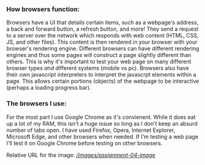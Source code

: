 ### How browsers function:

Browsers have a UI that details certain items, such as a webpage's address, a back and forward button, a refresh button, and more! They send a request to a server over the network which responds with web content (HTML, CSS, JS, and other files). This content is then rendered in your browser with your browser's rendering engine. Different browsers can have different rendering engines and thus some pages will construct a page slightly different than others. This is why it's important to test your web page on many different browser types *and* different systems (mobile vs pc). Browsers also have their own javascript interpreters to interpret the javascrpt elements within a page. This allows certain portions (objects) of the webpage to be interactive (perhaps a loading progress bar).

### The browsers I use:

For the most part I use Google Chrome as it's convienent. While it does eat up a lot of my RAM, this isn't a huge issue so long as I don't keep an absurd number of tabs open. I have used Firefox, Opera, Internet Explorer, Microsoft Edge, and other browsers when needed. If I'm testing a web page I'll test it on Google Chrome before testing on other browsers. 

Relative URL for the image: [*/images/assignment-04-image*](https://github.com/briannak7/MART341-WebDesign/blob/main/assignment-04/images/assignment-04-image.JPG)
